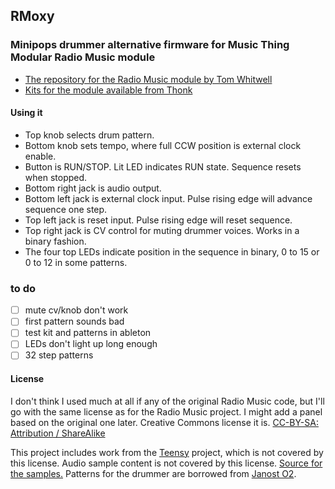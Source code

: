 ## RMoxy

### Minipops drummer alternative firmware for Music Thing Modular Radio Music module

- [The repository for the Radio Music module by Tom Whitwell](https://github.com/TomWhitwell/RadioMusic/)
- [Kits for the module available from Thonk](https://www.thonk.co.uk/shop/radio-music-full-diy-kit/)

#### Using it
- Top knob selects drum pattern.
- Bottom knob sets tempo, where full CCW position is external clock enable.
- Button is RUN/STOP. Lit LED indicates RUN state. Sequence resets when stopped.
- Bottom right jack is audio output.
- Bottom left jack is external clock input. Pulse rising edge will advance sequence one step.
- Top left jack is reset input. Pulse rising edge will reset sequence.
- Top right jack is CV control for muting drummer voices. Works in a binary fashion.
- The four top LEDs indicate position in the sequence in binary, 0 to 15 or 0 to 12 in some patterns.

### to do

 - [ ] mute cv/knob don't work
 - [ ] first pattern sounds bad
 - [ ] test kit and patterns in ableton
 - [ ] LEDs don't light up long enough
 - [ ] 32 step patterns

#### License
I don't think I used much at all if any of the original Radio Music code, but I'll go with the same license as for the Radio Music project. I might add a panel based on the original one later. Creative Commons license it is. [CC-BY-SA: Attribution / ShareAlike](https://creativecommons.org/licenses/by-sa/3.0/)

This project includes work from the [Teensy](https://www.pjrc.com/teensy/) project, which is not covered by this license. Audio sample content is not covered by this license. [Source for the samples.](http://samples.kb6.de) Patterns for the drummer are borrowed from [Janost O2](https://github.com/hexagon5un/jan_ostmans_synths).
